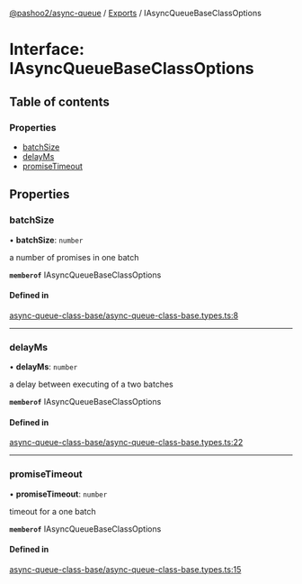 [@pashoo2/async-queue](../README.md) / [Exports](../modules.md) / IAsyncQueueBaseClassOptions

# Interface: IAsyncQueueBaseClassOptions

## Table of contents

### Properties

- [batchSize](iasyncqueuebaseclassoptions.md#batchsize)
- [delayMs](iasyncqueuebaseclassoptions.md#delayms)
- [promiseTimeout](iasyncqueuebaseclassoptions.md#promisetimeout)

## Properties

### batchSize

• **batchSize**: `number`

a number of promises in one batch

**`memberof`** IAsyncQueueBaseClassOptions

#### Defined in

[async-queue-class-base/async-queue-class-base.types.ts:8](https://github.com/pashoo2/async-queue/blob/d250c8e/src/async-queue-class-base/async-queue-class-base.types.ts#L8)

___

### delayMs

• **delayMs**: `number`

a delay between executing of a two batches

**`memberof`** IAsyncQueueBaseClassOptions

#### Defined in

[async-queue-class-base/async-queue-class-base.types.ts:22](https://github.com/pashoo2/async-queue/blob/d250c8e/src/async-queue-class-base/async-queue-class-base.types.ts#L22)

___

### promiseTimeout

• **promiseTimeout**: `number`

timeout for a one batch

**`memberof`** IAsyncQueueBaseClassOptions

#### Defined in

[async-queue-class-base/async-queue-class-base.types.ts:15](https://github.com/pashoo2/async-queue/blob/d250c8e/src/async-queue-class-base/async-queue-class-base.types.ts#L15)
